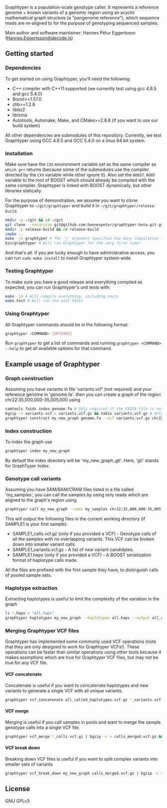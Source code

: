 Graphtyper is a population-scale genotype caller. It represents a reference genome + known variants of a genomic region using an acyclic mathematical graph structure (a "pangenome reference"), which sequence reads are re-aligned to for the purpose of genotyping sequenced samples.

Main author and software maintainer: Hannes Pétur Eggertsson (Hannes.Eggertsson@decode.is)

## Getting started
### Dependencies
To get started on using Graphtyper, you'll need the following:
* C++ compiler with C++11 supported (we currently test using gcc 4.8.5 and gcc 5.4.0)
* Boost>=1.57.0
* zlib>=1.2.8
* libbz2
* liblzma
* Autotools, Automake, Make, and CMake>=2.8.8 (if you want to use our build system)

All other dependencies are submodules of this repository. Currently, we test Graphtyper using GCC 4.8.5 and GCC 5.4.0 on a linux 64 bit system.

### Installation
Make sure have the `CXX` environment variable set as the same compiler as `which g++` returns (because some of the submodules use the compiler directed by the `CXX` variable while other ignore it). Also set the `BOOST_ROOT` variable to the root of BOOST which should already be compiled with the same compiler. Graphtyper is linked with BOOST dynamically, but other libraries statically.

For the purpose of demonstration, we assume you want to clone Graphtyper to `~/git/graphtyper` and build it in `~/git/graphtyper/release-build`.

```sh
mkdir -p ~/git && cd ~/git
git clone --recursive git@github.com:hannespetur/graphtyper-beta.git graphtyper && cd graphtyper
mkdir -p release-build && cd release-build
cmake ..
make -j4 graphtyper # The 'j' argument specifies how many compilation threads to use, you can change this if you have more threads available. Also, the compilation will take awhile... consider getting coffee at this point.
bin/graphtyper # Will run Graphtyper for the very first time!
```
And that's all. If you are lucky enough to have administrative access, you can run `sudo make install` to install Graphtyper system-wide.

### Testing Graphtyper
To make sure you have a good release and everything compiled as expected, you can run Graphtyper's unit tests with:
```sh
make -j4 # Will compile everything, including tests
make test # Will run the unit tests
```

### Using Graphtyper
All Graphtyper commands should be in the following format:
```sh
graphtyper <COMMAND> [OPTIONS]
```
Run `graphtyper` to get a list of commands and running `graphtyper <COMMAND> --help` to get all available options for that command.

## Example usage of Graphtyper
### Graph construction
Assuming you have variants in file 'variants.vcf' (not required) and your reference genome in 'genome.fa'. then you can create a graph of the region chr22:35,000,000-35,005,000 using
```sh
samtools faidx index genome.fa # Only required if the FASTA file is not already indexed
bgzip -c variants.vcf > variants.vcf.gz && tabix variants.vcf.gz # Only required if the VCF file is not already BGZF compressed and tabix indexed
graphtyper construct my_new_graph genome.fa --vcf variants.vcf.gz chr22:35,000,000-35,005,000
```

### Index construction
To index the graph use
```sh
graphtyper index my_new_graph
```
By default the index directory will be 'my_new_graph_gti'. Here, 'gti' stands for GraphTyper Index.

### Genotype call variants
Assuming you have SAM/BAM/CRAM files listed in a file called 'my_samples', you can call the samples by using only reads which are aligned to the graph's region using

```sh
graphtyper call my_new_graph --sams my_samples chr22:35,000,000-35,005,000
```

This will output the following files in the current working directory (if SAMPLE1 is your first sample):
 * SAMPLE1_calls.vcf.gz (only if you provided a VCF) - Genotype calls of all the samples with no overlapping variants. This VCF can be broken down into smaller variant calls.
 * SAMPLE1_variants.vcf.gz - A list of new variant candidates.
 * SAMPLE1.haps (only if you provided a VCF) - A BOOST serialization format of haplotype calls made.

All the files are prefixed with the first sample they have, to distinguish calls of pooled sample sets.

### Haplotype extraction
Extracting haplotypes is useful to limit the complexity of the variation in the graph

```sh
ls *.haps > "all.haps"
graphtyper haplotypes my_new_graph --haplotypes all.haps --output all_called_haplotypes.vcf.gz
```

### Merging Graphtyper VCF files
Graphtyper has implemented some commonly used VCF operations (note that they are only designed to work for Graphtyper VCFs!). These operations can be faster than similar operations using other tools because it makes assmptions which are true for Graphtyper VCF files, but may not be true for any VCF file.

#### VCF concatenate
Concatenate is useful if you want to concatenate haplotypes and new variants to generate a single VCF with all unique variants.

```sh
graphtyper vcf_concatenate all_called_haplotypes.vcf.gz *_variants.vcf.gz | bgzip -c > new_variants.vcf.gz && tabix new_variants.vcf.gz
```

#### VCF merge
Merging is useful if you call samples in pools and want to merge the sample genotype calls into a single VCF file.

```sh
graphtyper vcf_merge *_calls.vcf.gz | bgzip -c > calls_merged.vcf.gz && tabix calls_merged.vcf.gz
```

#### VCF break down
Breaking down VCF files is useful if you want to split complex variants into smaller sets of variants

```sh
graphtyper vcf_break_down my_new_graph calls_merged.vcf.gz | bgzip -c > calls_merged_broken_down.vcf.gz && tabix calls_merged_broken_down.vcf.gz
```

## License
GNU GPLv3
